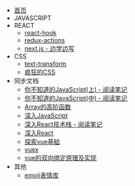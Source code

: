 * [首页](README.md)
* JAVASCRIPT
* REACT
    * [react-hook](react/React-hook.md)
    * [redux-actions](react/redux-actions.md)
    * [next.js - 边学边写](react/nextJs.md)
* CSS
    * [text-transform](css/text-transform.md)
    * [疯狂的CSS](css/crazy-css.md)
* 同步文档
    * [你不知道的JavaScript(上) - 阅读笔记](sync-docs/javascript/你不知道的JavaScript_上.md)
    * [你不知道的JavaScript(中) - 阅读笔记](sync-docs/javascript/你不知道的JavaScript_中.md)
    * [Array的高阶函数](sync-docs/javascript/数组的reduce_filter.md)
    * [深入JavaScript](sync-docs/javascript/深入JavaScript.md)
    * [深入React技术栈 - 阅读笔记](sync-docs/react/%5B深入React技术栈%5D笔记.md)
    * [深入React](sync-docs/react/深入React.md)
    * [探索vue基础](sync-docs/vue/Vue-梳理.md)
    * [vuex](sync-docs/vue/vuex.md)
    * [vue的双向绑定原理及实现](sync-docs/vue/Vue的双向绑定原理及实现.md)
*  其他
    * [emoji表情库](other/emoji.md)